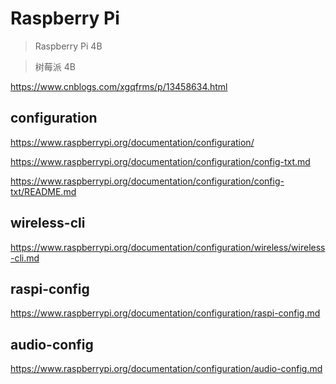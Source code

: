 # Raspberry Pi

> Raspberry Pi 4B

> 树莓派 4B

https://www.cnblogs.com/xgqfrms/p/13458634.html


## configuration

https://www.raspberrypi.org/documentation/configuration/

https://www.raspberrypi.org/documentation/configuration/config-txt.md

https://www.raspberrypi.org/documentation/configuration/config-txt/README.md

## wireless-cli

https://www.raspberrypi.org/documentation/configuration/wireless/wireless-cli.md

## raspi-config

https://www.raspberrypi.org/documentation/configuration/raspi-config.md


## audio-config

https://www.raspberrypi.org/documentation/configuration/audio-config.md

